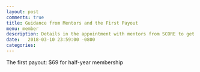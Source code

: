 ```yaml
---
layout: post
comments: true
title: Guidance from Mentors and the First Payout
menu: member
description: Details in the appointment with mentors from SCORE to get guidance, and followup discussion in a member-only group of entrepreneurs.
date:   2018-03-10 23:59:00 -0800
categories:
---
```


The first payout: $69 for half-year membership
